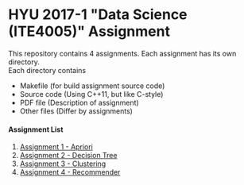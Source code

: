 # HYU 2017-1 "Data Science (ITE4005)" Assignment
This repository contains 4 assignments. Each assignment has its own directory.  
Each directory contains
- Makefile (for build assignment source code)
- Source code (Using C++11, but like C-style)
- PDF file (Description of assignment)
- Other files (Differ by assignments)

#### Assignment List
1. [Assignment 1 - Apriori](https://github.com/khhan1993/2017-HYU-CSE-Data-Science-Assignment/tree/master/assignment1)
2. [Assignment 2 - Decision Tree](https://github.com/khhan1993/2017-HYU-CSE-Data-Science-Assignment/tree/master/assignment2)
3. [Assignment 3 - Clustering](https://github.com/khhan1993/2017-HYU-CSE-Data-Science-Assignment/tree/master/assignment3)
4. [Assignment 4 - Recommender](https://github.com/khhan1993/2017-HYU-CSE-Data-Science-Assignment/tree/master/assignment4)
